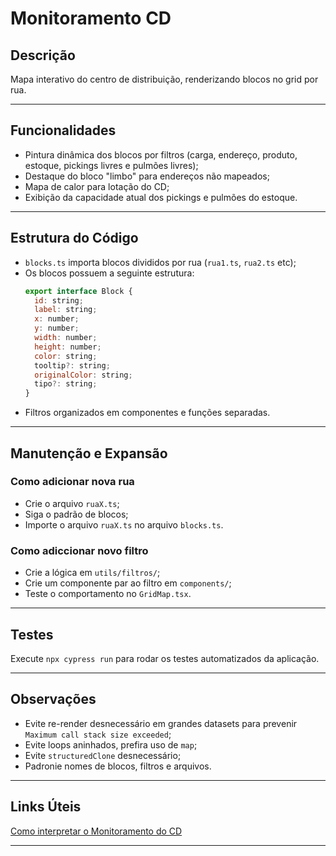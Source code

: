 # Monitoramento CD

## Descrição
Mapa interativo do centro de distribuição, renderizando blocos no grid por rua.

---

## Funcionalidades
- Pintura dinâmica dos blocos por filtros (carga, endereço, produto, estoque, pickings livres e pulmões livres);
- Destaque do bloco "limbo" para endereços não mapeados;
- Mapa de calor para lotação do CD;
- Exibição da capacidade atual dos pickings e pulmões do estoque.

---

## Estrutura do Código
- `blocks.ts` importa blocos divididos por rua (`rua1.ts`, `rua2.ts` etc);
- Os blocos possuem a seguinte estrutura:
  ```javascript
  export interface Block {
    id: string;
    label: string;
    x: number;
    y: number;
    width: number;
    height: number;
    color: string;
    tooltip?: string;
    originalColor: string;
    tipo?: string;
  }
  ```
- Filtros organizados em componentes e funções separadas.
  
---

## Manutenção e Expansão

### Como adicionar nova rua
- Crie o arquivo `ruaX.ts`;
- Siga o padrão de blocos;
- Importe o arquivo `ruaX.ts` no arquivo `blocks.ts`.

### Como adiccionar novo filtro
- Crie a lógica em `utils/filtros/`;
- Crie um componente par ao filtro em `components/`;
- Teste o comportamento no `GridMap.tsx`.

---

## Testes
Execute `npx cypress run` para rodar os testes automatizados da aplicação.

---

## Observações
- Evite re-render desnecessário em grandes datasets para prevenir `Maximum call stack size exceeded`;
- Evite loops aninhados, prefira uso de `map`;
- Evite `structuredClone` desnecessário;
- Padronie nomes de blocos, filtros e arquivos.
  
---

## Links Úteis
[Como interpretar o Monitoramento do CD](../../guias/logistica/como-interpretar-monitoramento-cd)

---